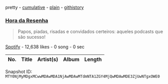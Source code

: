 pretty - [cumulative](/playlists/cumulative/37i9dQZF1DX5sOH3YgmxsX.md) - [plain](/playlists/plain/37i9dQZF1DX5sOH3YgmxsX) - [githistory](https://github.githistory.xyz/mackorone/spotify-playlist-archive/blob/main/playlists/plain/37i9dQZF1DX5sOH3YgmxsX)

### [Hora da Resenha](https://open.spotify.com/playlist/37i9dQZF1DX5sOH3YgmxsX)

> Papos, piadas, risadas e convidados certeiros: aqueles podcasts que são sucesso!

[Spotify](https://open.spotify.com/user/spotify) - 12,638 likes - 0 song - 0 sec

| No. | Title | Artist(s) | Album | Length |
|---|---|---|---|---|

Snapshot ID: `MTY0NjMyMDgxMCwwMDAwMDA1NjAwMDAwMTdmNTA1ZGY4MjQwMDAwMDE3ZjUwNTgxOWE0`
